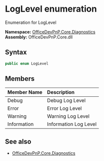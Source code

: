 # LogLevel  enumeration
Enumeration for LogLevel  

**Namespace:** [OfficeDevPnP.Core.Diagnostics](OfficeDevPnP.Core.Diagnostics.md)  
**Assembly:** OfficeDevPnP.Core.dll  
## Syntax
```C#
public enum LogLevel
```
## Members
|**Member Name**|**Description**|
|:-----|:-----|
| Debug | Debug Log Level
| Error | Error Log Level
| Warning | Warning Log Level
| Information | Information Log Level

## See also
- [OfficeDevPnP.Core.Diagnostics](OfficeDevPnP.Core.Diagnostics.md)
